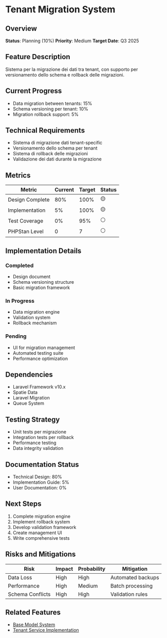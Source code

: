 # Tenant Migration System

## Overview
**Status**: Planning (10%)
**Priority**: Medium
**Target Date**: Q3 2025

## Feature Description
Sistema per la migrazione dei dati tra tenant, con supporto per versionamento dello schema e rollback delle migrazioni.

## Current Progress
- Data migration between tenants: 15%
- Schema versioning per tenant: 10%
- Migration rollback support: 5%

## Technical Requirements
- Sistema di migrazione dati tenant-specific
- Versionamento dello schema per tenant
- Sistema di rollback delle migrazioni
- Validazione dei dati durante la migrazione

## Metrics
| Metric | Current | Target | Status |
|--------|---------|---------|---------|
| Design Complete | 80% | 100% | 🟡 |
| Implementation | 5% | 100% | 🟡 |
| Test Coverage | 0% | 95% | ⚪ |
| PHPStan Level | 0 | 7 | ⚪ |

## Implementation Details
### Completed
- Design document
- Schema versioning structure
- Basic migration framework

### In Progress
- Data migration engine
- Validation system
- Rollback mechanism

### Pending
- UI for migration management
- Automated testing suite
- Performance optimization

## Dependencies
- Laravel Framework v10.x
- Spatie Data
- Laravel Migration
- Queue System

## Testing Strategy
- Unit tests per migrazione
- Integration tests per rollback
- Performance testing
- Data integrity validation

## Documentation Status
- Technical Design: 80%
- Implementation Guide: 5%
- User Documentation: 0%

## Next Steps
1. Complete migration engine
2. Implement rollback system
3. Develop validation framework
4. Create management UI
5. Write comprehensive tests

## Risks and Mitigations
| Risk | Impact | Probability | Mitigation |
|------|---------|-------------|------------|
| Data Loss | High | High | Automated backups |
| Performance | High | Medium | Batch processing |
| Schema Conflicts | High | High | Validation rules |

## Related Features
- [Base Model System](./base-model-system.md)
- [Tenant Service Implementation](./tenant-service-implementation.md) 